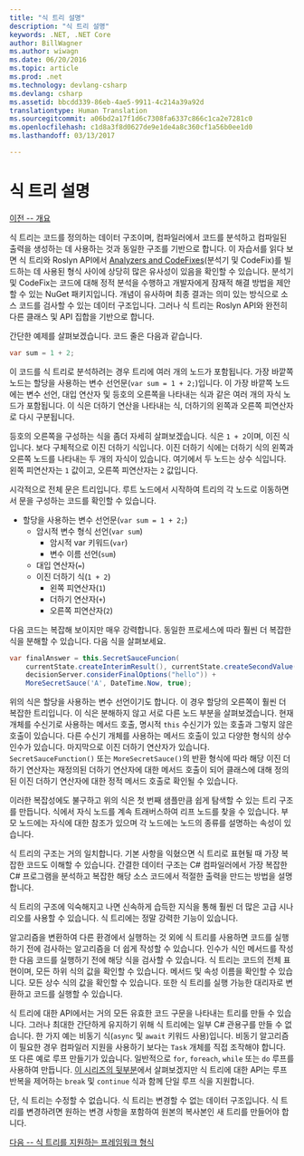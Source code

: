 ```yaml
---
title: "식 트리 설명"
description: "식 트리 설명"
keywords: .NET, .NET Core
author: BillWagner
ms.author: wiwagn
ms.date: 06/20/2016
ms.topic: article
ms.prod: .net
ms.technology: devlang-csharp
ms.devlang: csharp
ms.assetid: bbcdd339-86eb-4ae5-9911-4c214a39a92d
translationtype: Human Translation
ms.sourcegitcommit: a06bd2a17f1d6c7308fa6337c866c1ca2e7281c0
ms.openlocfilehash: c1d8a3f8d0627de9e1de4a8c360cf1a56b0ee1d0
ms.lasthandoff: 03/13/2017

---
```


# <a name="expression-trees-explained"></a>식 트리 설명

[이전 -- 개요](expression-trees.md)

식 트리는 코드를 정의하는 데이터 구조이며, 컴파일러에서 코드를 분석하고 컴파일된 출력을 생성하는 데 사용하는 것과 동일한 구조를 기반으로 합니다. 이 자습서를 읽다 보면 식 트리와 Roslyn API에서 [Analyzers and CodeFixes](https://github.com/dotnet/roslyn-analyzers)(분석기 및 CodeFix)를 빌드하는 데 사용된 형식 사이에 상당히 많은 유사성이 있음을 확인할 수 있습니다.
분석기 및 CodeFix는 코드에 대해 정적 분석을 수행하고 개발자에게 잠재적 해결 방법을 제안할 수 있는 NuGet 패키지입니다. 개념이 유사하며 최종 결과는 의미 있는 방식으로 소스 코드를 검사할 수 있는 데이터 구조입니다. 그러나 식 트리는 Roslyn API와 완전히 다른 클래스 및 API 집합을 기반으로 합니다.
    
간단한 예제를 살펴보겠습니다.
코드 줄은 다음과 같습니다.
```csharp
var sum = 1 + 2;
```
이 코드를 식 트리로 분석하려는 경우 트리에 여러 개의 노드가 포함됩니다.
가장 바깥쪽 노드는 할당을 사용하는 변수 선언문(`var sum = 1 + 2;`)입니다. 이 가장 바깥쪽 노드에는 변수 선언, 대입 연산자 및 등호의 오른쪽을 나타내는 식과 같은 여러 개의 자식 노드가 포함됩니다. 이 식은 더하기 연산을 나타내는 식, 더하기의 왼쪽과 오른쪽 피연산자로 다시 구분됩니다.

등호의 오른쪽을 구성하는 식을 좀더 자세히 살펴보겠습니다.
식은 `1 + 2`이며, 이진 식입니다. 보다 구체적으로 이진 더하기 식입니다. 이진 더하기 식에는 더하기 식의 왼쪽과 오른쪽 노드를 나타내는 두 개의 자식이 있습니다. 여기에서 두 노드는 상수 식입니다. 왼쪽 피연산자는 `1` 값이고, 오른쪽 피연산자는 `2` 값입니다.

시각적으로 전체 문은 트리입니다. 루트 노드에서 시작하여 트리의 각 노드로 이동하면서 문을 구성하는 코드를 확인할 수 있습니다.

- 할당을 사용하는 변수 선언문(`var sum = 1 + 2;`)
    * 암시적 변수 형식 선언(`var sum`)
        - 암시적 var 키워드(`var`)
        - 변수 이름 선언(`sum`)
    * 대입 연산자(`=`)
    * 이진 더하기 식(`1 + 2`)
        - 왼쪽 피연산자(`1`)
        - 더하기 연산자(`+`)
        - 오른쪽 피연산자(`2`)

다음 코드는 복잡해 보이지만 매우 강력합니다. 동일한 프로세스에 따라 훨씬 더 복잡한 식을 분해할 수 있습니다. 다음 식을 살펴보세요.
```csharp
var finalAnswer = this.SecretSauceFuncion(
    currentState.createInterimResult(), currentState.createSecondValue(1, 2),
    decisionServer.considerFinalOptions("hello")) +
    MoreSecretSauce('A', DateTime.Now, true);
```

위의 식은 할당을 사용하는 변수 선언이기도 합니다.
이 경우 할당의 오른쪽이 훨씬 더 복잡한 트리입니다.
이 식은 분해하지 않고 서로 다른 노드 부분을 살펴보겠습니다. 현재 개체를 수신기로 사용하는 메서드 호출, 명시적 `this` 수신기가 있는 호출과 그렇지 않은 호출이 있습니다. 다른 수신기 개체를 사용하는 메서드 호출이 있고 다양한 형식의 상수 인수가 있습니다. 마지막으로 이진 더하기 연산자가 있습니다. `SecretSauceFunction()` 또는 `MoreSecretSauce()`의 반환 형식에 따라 해당 이진 더하기 연산자는 재정의된 더하기 연산자에 대한 메서드 호출이 되어 클래스에 대해 정의된 이진 더하기 연산자에 대한 정적 메서드 호출로 확인될 수 있습니다.

이러한 복잡성에도 불구하고 위의 식은 첫 번째 샘플만큼 쉽게 탐색할 수 있는 트리 구조를 만듭니다. 식에서 자식 노드를 계속 트래버스하여 리프 노드를 찾을 수 있습니다. 부모 노드에는 자식에 대한 참조가 있으며 각 노드에는 노드의 종류를 설명하는 속성이 있습니다.

식 트리의 구조는 거의 일치합니다. 기본 사항을 익혔으면 식 트리로 표현될 때 가장 복잡한 코드도 이해할 수 있습니다. 간결한 데이터 구조는 C# 컴파일러에서 가장 복잡한 C# 프로그램을 분석하고 복잡한 해당 소스 코드에서 적절한 출력을 만드는 방법을 설명합니다.

식 트리의 구조에 익숙해지고 나면 신속하게 습득한 지식을 통해 훨씬 더 많은 고급 시나리오를 사용할 수 있습니다. 식 트리에는 정말 강력한 기능이 있습니다.

알고리즘을 변환하여 다른 환경에서 실행하는 것 외에 식 트리를 사용하면 코드를 실행하기 전에 검사하는 알고리즘을 더 쉽게 작성할 수 있습니다. 인수가 식인 메서드를 작성한 다음 코드를 실행하기 전에 해당 식을 검사할 수 있습니다. 식 트리는 코드의 전체 표현이며, 모든 하위 식의 값을 확인할 수 있습니다.
메서드 및 속성 이름을 확인할 수 있습니다. 모든 상수 식의 값을 확인할 수 있습니다.
또한 식 트리를 실행 가능한 대리자로 변환하고 코드를 실행할 수 있습니다.

식 트리에 대한 API에서는 거의 모든 유효한 코드 구문을 나타내는 트리를 만들 수 있습니다. 그러나 최대한 간단하게 유지하기 위해 식 트리에는 일부 C# 관용구를 만들 수 없습니다. 한 가지 예는 비동기 식(`async` 및 `await` 키워드 사용)입니다. 비동기 알고리즘이 필요한 경우 컴파일러 지원을 사용하기 보다는 `Task` 개체를 직접 조작해야 합니다. 또 다른 예로 루프 만들기가 있습니다. 일반적으로 `for`, `foreach`, `while` 또는 `do` 루프를 사용하여 만듭니다. [이 시리즈의 뒷부분](expression-trees-building.md)에서 살펴보겠지만 식 트리에 대한 API는 루프 반복을 제어하는 `break` 및 `continue` 식과 함께 단일 루프 식을 지원합니다.

단, 식 트리는 수정할 수 없습니다.  식 트리는 변경할 수 없는 데이터 구조입니다. 식 트리를 변경하려면 원하는 변경 사항을 포함하여 원본의 복사본인 새 트리를 만들어야 합니다. 

[다음 -- 식 트리를 지원하는 프레임워크 형식](expression-classes.md)

